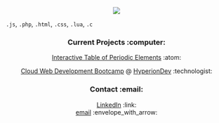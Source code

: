 <p align="center"><a href="https://git.io/streak-stats"><img src="https://github-readme-streak-stats-rosy-ten.vercel.app?user=dntstck&theme=dark&date_format=M%20j%5B%2C%20Y%5D"/></a></p>

`.js`, `.php`, `.html`, `.css`, `.lua`, `.c`

<h3 align="center">Current Projects :computer: </h3>

<p align="center"><a href="https://github.com/dntstck/periodic-elements" >Interactive Table of Periodic Elements</a> :atom:</p>
<p align="center"><a href="https://github.com/dntstck/CWD-Bootcamp" >Cloud Web Development Bootcamp</a> @ <a href="https://hyperiondev.com" >HyperionDev</a> :technologist: </p>

<h3 align="center">Contact :email: </h3>
<p align="center">
<a href="https://linkedin.com/in/drudelarosa" >LinkedIn</a> :link:<br>
<a href="mailto:dntstck@icloud.com" >email</a> :envelope_with_arrow:</p>
